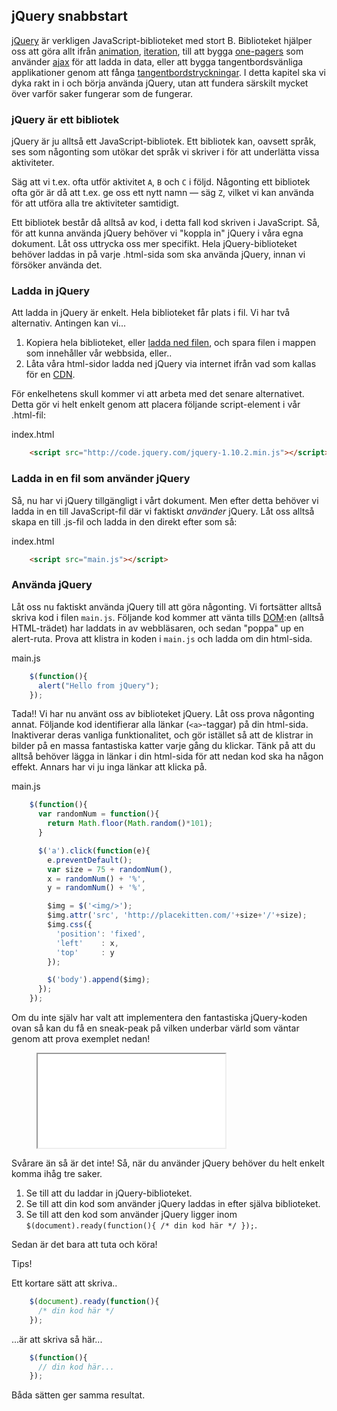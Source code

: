 ## jQuery snabbstart

[jQuery][0] är verkligen JavaScript-biblioteket med stort B. Biblioteket hjälper oss att göra allt ifrån [animation][1], [iteration][2], till att bygga [one-pagers][3] som använder [ajax][4] för att ladda in data, eller att bygga tangentbordsvänliga applikationer genom att fånga [tangentbordstryckningar][5]. I detta kapitel ska vi dyka rakt in i och börja använda jQuery, utan att fundera särskilt mycket över varför saker fungerar som de fungerar.

### jQuery är ett bibliotek

jQuery är ju alltså ett JavaScript-bibliotek. Ett bibliotek kan, oavsett språk, ses som någonting som utökar det språk vi skriver i för att underlätta vissa aktiviteter.

Säg att vi t.ex. ofta utför aktivitet `A`, `B` och `C` i följd. Någonting ett bibliotek ofta gör är då att t.ex. ge oss ett nytt namn &mdash; säg `Z`, vilket vi kan använda för att utföra alla tre aktiviteter samtidigt.

Ett bibliotek består då alltså av kod, i detta fall kod skriven i JavaScript. Så, för att kunna använda jQuery behöver vi "koppla in" jQuery i våra egna dokument. Låt oss uttrycka oss mer specifikt. Hela jQuery-biblioteket behöver laddas in på varje .html-sida som ska använda jQuery, innan vi försöker använda det.

### Ladda in jQuery

Att ladda in jQuery är enkelt. Hela biblioteket får plats i fil. Vi har två alternativ. Antingen kan vi...

1. Kopiera hela biblioteket, eller [ladda ned filen][6], och spara filen i mappen som innehåller vår webbsida, eller..
2. Låta våra html-sidor ladda ned jQuery via internet ifrån vad som kallas för en [CDN][7].

För enkelhetens skull kommer vi att arbeta med det senare alternativet. Detta gör vi helt enkelt genom att placera följande script-element i vår .html-fil:

index.html

```html
    <script src="http://code.jquery.com/jquery-1.10.2.min.js"></script>
```

### Ladda in en fil som använder jQuery

Så, nu har vi jQuery tillgängligt i vårt dokument. Men efter detta behöver vi ladda in en till JavaScript-fil där vi faktiskt _använder_ jQuery. Låt oss alltså skapa en till .js-fil och ladda in den direkt efter som så:

index.html

```html
    <script src="main.js"></script>
```

### Använda jQuery

Låt oss nu faktiskt använda jQuery till att göra någonting. Vi fortsätter alltså skriva kod i filen `main.js`. Följande kod kommer att vänta tills [DOM][8]:en (alltså HTML-trädet) har laddats in av webbläsaren, och sedan "poppa" up en alert-ruta. Prova att klistra in koden i `main.js` och ladda om din html-sida.

main.js

```javascript
    $(function(){
      alert("Hello from jQuery");
    });
```

Tada!! Vi har nu använt oss av biblioteket jQuery. Låt oss prova någonting annat. Följande kod identifierar alla länkar (`<a>`-taggar) på din html-sida. Inaktiverar deras vanliga funktionalitet, och gör istället så att de klistrar in bilder på en massa fantastiska katter varje gång du klickar. Tänk på att du alltså behöver lägga in länkar i din html-sida för att nedan kod ska ha någon effekt. Annars har vi ju inga länkar att klicka på.

main.js

```javascript
    $(function(){
      var randomNum = function(){
        return Math.floor(Math.random()*101);
      }

      $('a').click(function(e){
        e.preventDefault();
        var size = 75 + randomNum(),
        x = randomNum() + '%',
        y = randomNum() + '%',

        $img = $('<img/>');
        $img.attr('src', 'http://placekitten.com/'+size+'/'+size);
        $img.css({
          'position': 'fixed',
          'left'    : x,
          'top'     : y
        });

        $('body').append($img);
      });
    });
```

Om du inte själv har valt att implementera den fantastiska jQuery-koden ovan så kan du få en sneak-peak på vilken underbar värld som väntar genom att prova exemplet nedan!

<figure class="example">
  <iframe src="examples/jquery-kittens"></iframe>
</figure>

Svårare än så är det inte! Så, när du använder jQuery behöver du helt enkelt komma ihåg tre saker.

1. Se till att du laddar in jQuery-biblioteket.
2. Se till att din kod som använder jQuery laddas in efter själva biblioteket.
3. Se till att den kod som använder jQuery ligger inom `$(document).ready(function(){ /* din kod här */ });`.

Sedan är det bara att tuta och köra!

Tips!

Ett kortare sätt att skriva..

```javascript
    $(document).ready(function(){
      /* din kod här */
    });
```

...är att skriva så här...

```javascript
    $(function(){
      // din kod här...
    });
```

Båda sätten ger samma resultat.

[0]: http://jquery.com/
[1]: http://api.jquery.com/animate/
[2]: http://api.jquery.com/each/
[3]: http://en.wikipedia.org/wiki/Single-page_application
[4]: http://api.jquery.com/jQuery.post/
[5]: http://api.jquery.com/category/events/keyboard-events/
[6]: http://jquery.com/download/
[7]: http://en.wikipedia.org/wiki/Content_delivery_network
[8]: http://sv.wikipedia.org/wiki/Document_Object_Model
